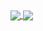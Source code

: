 <!---
- 👋 Hi, I’m @moumnitaha
- 👀 I’m interested in ...
- 🌱 I’m currently learning ...
- 💞️ I’m looking to collaborate on ...
- 📫 How to reach me ...
--->
<!---
moumnitaha/moumnitaha is a ✨ special ✨ repository because its `README.md` (this file) appears on your GitHub profile.
You can click the Preview link to take a look at your changes.
--->
<a href="https://github.com/moumnitaha?tab=repositories">
  <img align="center" src="https://github-readme-stats.vercel.app/api/top-langs/?username=moumnitaha&theme=dark"/>
</a>

<a href="https://github.com/moumnitaha?tab=repositories">
 <img align="center" src="https://github-readme-stats.vercel.app/api?username=moumnitaha&line_height=40&show_icons=true&theme=dark">
</a>
